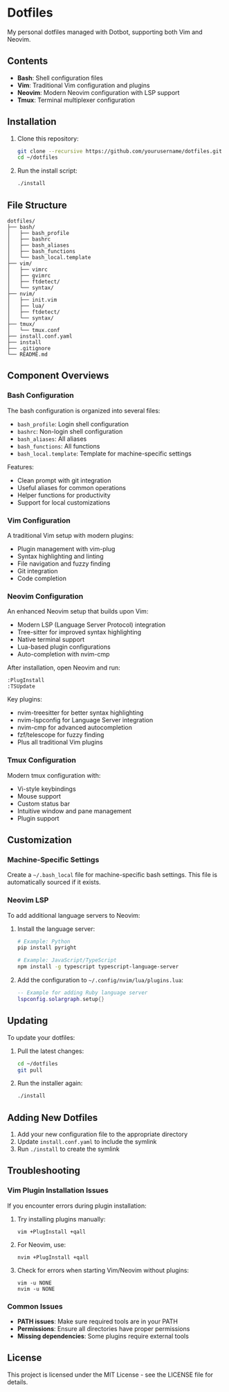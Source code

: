 # Dotfiles

My personal dotfiles managed with Dotbot, supporting both Vim and Neovim.

## Contents

- **Bash**: Shell configuration files
- **Vim**: Traditional Vim configuration and plugins
- **Neovim**: Modern Neovim configuration with LSP support
- **Tmux**: Terminal multiplexer configuration

## Installation

1. Clone this repository:
   ```bash
   git clone --recursive https://github.com/yourusername/dotfiles.git ~/dotfiles
   cd ~/dotfiles
   ```

2. Run the install script:
   ```bash
   ./install
   ```

## File Structure

```
dotfiles/
├── bash/
│   ├── bash_profile
│   ├── bashrc
│   ├── bash_aliases
│   ├── bash_functions
│   └── bash_local.template
├── vim/
│   ├── vimrc
│   ├── gvimrc
│   ├── ftdetect/
│   └── syntax/
├── nvim/
│   ├── init.vim
│   ├── lua/
│   ├── ftdetect/
│   └── syntax/
├── tmux/
│   └── tmux.conf
├── install.conf.yaml
├── install
├── .gitignore
└── README.md
```

## Component Overviews

### Bash Configuration

The bash configuration is organized into several files:
- `bash_profile`: Login shell configuration
- `bashrc`: Non-login shell configuration
- `bash_aliases`: All aliases
- `bash_functions`: All functions
- `bash_local.template`: Template for machine-specific settings

Features:
- Clean prompt with git integration
- Useful aliases for common operations
- Helper functions for productivity
- Support for local customizations

### Vim Configuration

A traditional Vim setup with modern plugins:
- Plugin management with vim-plug
- Syntax highlighting and linting
- File navigation and fuzzy finding
- Git integration
- Code completion

### Neovim Configuration

An enhanced Neovim setup that builds upon Vim:
- Modern LSP (Language Server Protocol) integration
- Tree-sitter for improved syntax highlighting
- Native terminal support
- Lua-based plugin configurations
- Auto-completion with nvim-cmp

After installation, open Neovim and run:
```
:PlugInstall
:TSUpdate
```

Key plugins:
- nvim-treesitter for better syntax highlighting
- nvim-lspconfig for Language Server integration
- nvim-cmp for advanced autocompletion
- fzf/telescope for fuzzy finding
- Plus all traditional Vim plugins

### Tmux Configuration

Modern tmux configuration with:
- Vi-style keybindings
- Mouse support
- Custom status bar
- Intuitive window and pane management
- Plugin support

## Customization

### Machine-Specific Settings

Create a `~/.bash_local` file for machine-specific bash settings. This file is automatically sourced if it exists.

### Neovim LSP

To add additional language servers to Neovim:

1. Install the language server:
   ```bash
   # Example: Python
   pip install pyright
   
   # Example: JavaScript/TypeScript
   npm install -g typescript typescript-language-server
   ```

2. Add the configuration to `~/.config/nvim/lua/plugins.lua`:
   ```lua
   -- Example for adding Ruby language server
   lspconfig.solargraph.setup{}
   ```

## Updating

To update your dotfiles:

1. Pull the latest changes:
   ```bash
   cd ~/dotfiles
   git pull
   ```

2. Run the installer again:
   ```bash
   ./install
   ```

## Adding New Dotfiles

1. Add your new configuration file to the appropriate directory
2. Update `install.conf.yaml` to include the symlink
3. Run `./install` to create the symlink

## Troubleshooting

### Vim Plugin Installation Issues

If you encounter errors during plugin installation:

1. Try installing plugins manually:
   ```
   vim +PlugInstall +qall
   ```
   
2. For Neovim, use:
   ```
   nvim +PlugInstall +qall
   ```

3. Check for errors when starting Vim/Neovim without plugins:
   ```
   vim -u NONE
   nvim -u NONE
   ```

### Common Issues

- **PATH issues**: Make sure required tools are in your PATH
- **Permissions**: Ensure all directories have proper permissions
- **Missing dependencies**: Some plugins require external tools

## License

This project is licensed under the MIT License - see the LICENSE file for details.
